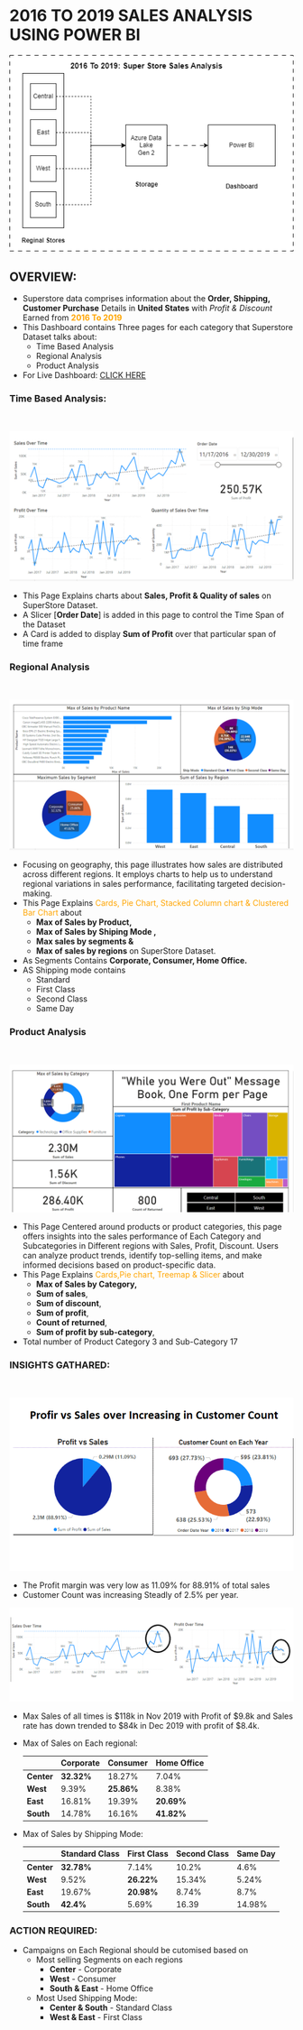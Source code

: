 # 2016 TO 2019 SALES ANALYSIS USING POWER BI

<p align = "center">
<img src = ".\img\2016 to 2019 Sales Analysis.drawio.png"> </img> </p>


## OVERVIEW:
- Superstore data comprises information about the __Order, Shipping, Customer Purchase__ Details in __United States__ with _Profit & Discount_ Earned from <b> <span style="color: orange;"> 2016 To 2019 </span> </b> 
- This Dashboard contains Three pages for each category that Superstore Dataset talks about:
  - Time Based Analysis
  - Regional Analysis
  - Product Analysis
- For Live Dashboard: [CLICK HERE](https://app.powerbi.com/view?r=eyJrIjoiN2VkOGYzZWItNWVlMS00ZjE3LTgwMzktM2QwNzk3NGNiYTJhIiwidCI6Ijk3ZTRiZDI4LTExNzMtNGIwYy04Yjg4LWE2NTE4ZmJiMWRkOCJ9)


### Time Based Analysis:
<br>
<p align = "center">
<img src = ".\img\Time series analysis.png"> </img> </p>

- This Page Explains charts about __Sales, Profit & Quality of sales__ on SuperStore Dataset.
- A Slicer [__Order Date__] is added in this page to control the Time Span of the Dataset
- A Card is added to display __Sum of Profit__ over that particular span of time frame

### Regional Analysis
<br>
<p align = "center">
<img src = ".\img\Regional Analysis.png"> </img> </p>

- Focusing on geography, this page illustrates how sales are distributed across different regions. It employs charts to help us to understand regional variations in sales performance, facilitating targeted decision-making.
- This Page Explains <span style="color: orange;"> Cards, Pie Chart, Stacked Column chart & Clustered Bar Chart</span>  about 
  - __Max of Sales by Product,__ 
  - __Max of Sales by Shiping Mode ,__ 
  - __Max sales by segments &__
  - __Max of sales by regions__ on SuperStore Dataset.
- As Segments Contains __Corporate, Consumer, Home Office.__
- AS Shipping mode contains 
  - Standard
  - First Class
  - Second Class
  - Same Day

### Product Analysis
<br>
<p align = "center">
<img src = ".\img\Product Analysis.png"> </img> </p>

- This Page Centered around products or product categories, this page offers insights into the sales performance of Each Category and Subcategories in Different regions with Sales, Profit, Discount. Users can analyze product trends, identify top-selling items, and make informed decisions based on product-specific data.
- This Page Explains <span style="color: orange;"> Cards,Pie chart, Treemap & Slicer </span> about 
  - __Max of Sales by Category,__ 
  - __Sum of sales__,
  - __Sum of discount__,
  - __Sum of profit__,
  - __Count of returned__,
  - __Sum of profit by sub-category__,
- Total number of Product Category 3 and Sub-Category 17

### INSIGHTS GATHARED:

<br>
<p align = "center">
<img src = ".\img\insights.png"> </img> </p>

- The Profit margin was very low as 11.09% for 88.91% of total sales
- Customer Count was increasing Steadly of 2.5% per year.

<p align = "center">
<img src = ".\img\insights1.png"> </img> </p>

- Max Sales of all times is $118k in Nov 2019 with Profit of $9.8k and Sales rate has down trended to $84k in Dec 2019 with profit of $8.4k.
- Max of Sales on Each regional:

  |            | Corporate | Consumer | Home Office |
  |------------| ----------|----------|-------------|
  |**Center**     | **32.32%**    |18.27%    | 7.04%|
  |**West**        | 9.39%    |**25.86%**    | 8.38%|
  |**East**       | 16.81%    |19.39%    | **20.69%**|
  |**South**       | 14.78%    |16.16%    | **41.82%**|

- Max of Sales by Shipping Mode:

  |            | Standard Class | First Class | Second Class | Same Day |
    |------------| ----------|----------|-------------|----------|
    |**Center**     | **32.78%**    |7.14%    | 10.2% |4.6%|
    |**West**        | 9.52%    |**26.22%**    | 15.34%|5.24%|
    |**East**       | 19.67%   |**20.98%**    | 8.74%|8.7%|
    |**South**       | **42.4%**   |5.69%    | 16.39|14.98%|

### ACTION REQUIRED:

- Campaigns on Each Regional should be cutomised based on 
  - Most selling Segments on each regions
    - **Center** - Corporate
    - **West** - Consumer
    - **South & East** -  Home Office
  - Most Used Shipping Mode:
    - **Center & South** - Standard Class
    - **West & East** -  First Class